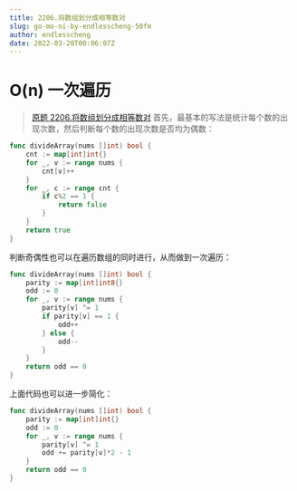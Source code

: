 ```yaml
---
title: 2206.将数组划分成相等数对
slug: go-mo-ni-by-endlesscheng-50fm
author: endlesscheng
date: 2022-03-20T00:06:07Z
---
```

# O(n) 一次遍历
 
> [原题 2206.将数组划分成相等数对](https://leetcode.cn/problems/divide-array-into-equal-pairs)
首先，最基本的写法是统计每个数的出现次数，然后判断每个数的出现次数是否均为偶数：

```go
func divideArray(nums []int) bool {
	cnt := map[int]int{}
	for _, v := range nums {
		cnt[v]++
	}
	for _, c := range cnt {
		if c%2 == 1 {
			return false
		}
	}
	return true
}
```

判断奇偶性也可以在遍历数组的同时进行，从而做到一次遍历：

```go
func divideArray(nums []int) bool {
	parity := map[int]int8{}
	odd := 0
	for _, v := range nums {
		parity[v] ^= 1
		if parity[v] == 1 {
			odd++
		} else {
			odd--
		}
	}
	return odd == 0
}
```

上面代码也可以进一步简化：

```go
func divideArray(nums []int) bool {
	parity := map[int]int{}
	odd := 0
	for _, v := range nums {
		parity[v] ^= 1
		odd += parity[v]*2 - 1
	}
	return odd == 0
}
```

